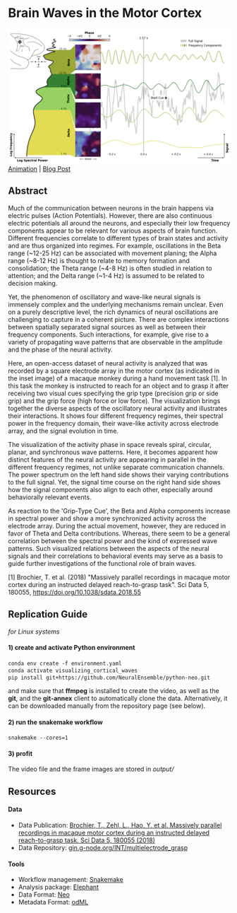 # Brain Waves in the Motor Cortex
![Snapshot](images/snapshot.png)
[Animation](https://rgutzen.github.io/assets/visualizing_waves/brain_wave_visualization.mp4) | [Blog Post](https://rgutzen.github.io/2020-06-25-visualizing_waves/)
## Abstract
Much of the communication between neurons in the brain happens via electric pulses (Action Potentials). However, there are also continuous electric potentials all around the neurons, and especially their low frequency components appear to be relevant for various aspects of brain function.
Different frequencies correlate to different types of brain states and activity and are thus organized into regimes. For example, oscillations in the Beta range (\~12-25 Hz) can be associated with movement planing; the Alpha range (\~8-12 Hz) is thought to relate to memory formation and consolidation; the Theta range (\~4-8 Hz) is often studied in relation to attention; and the Delta range (\~1-4 Hz) is assumed to be related to decision making.

Yet, the phenomenon of oscillatory and wave-like neural signals is immensely complex and the underlying mechanisms remain unclear.
Even on a purely descriptive level, the rich dynamics of neural oscillations are challenging to capture in a coherent picture. There are complex interactions between spatially separated signal sources as well as between their frequency components. Such interactions, for example, give rise to a variety of propagating wave patterns that are observable in the amplitude and the phase of the neural activity.

Here, an open-access dataset of neural activity is analyzed that was recorded by a square electrode array in the motor cortex (as indicated in the inset image) of a macaque monkey during a hand movement task [1]. In this task the monkey is instructed to reach for an object and to grasp it after receiving two visual cues specifying the grip type (precision grip or side grip) and the grip force (high force or low force).
The visualization brings together the diverse aspects of the oscillatory neural activity and illustrates their interactions. It shows four different frequency regimes, their spectral power in the frequency domain, their wave-like activity across electrode array, and the signal evolution in time.

The visualization of the activity phase in space reveals spiral, circular, planar, and synchronous wave patterns. Here, it becomes apparent how distinct features of the neural activity are appearing in parallel in the different frequency regimes, not unlike separate communication channels. The power spectrum on the left hand side shows their varying contributions to the full signal. Yet, the signal time course on the right hand side shows how the signal components also align to each other, especially around behaviorally relevant events.

As reaction to the 'Grip-Type Cue', the Beta and Alpha components increase in spectral power and show a more synchronized activity across the electrode array.
During the actual movement, however, they are reduced in favor of Theta and Delta contributions. Whereas, there seem to be a general correlation between the spectral power and the kind of expressed wave patterns.
Such visualized relations between the aspects of the neural signals and their correlations to behavioral events may serve as a basis to guide further investigations of the functional role of brain waves.

[1] Brochier, T. et al. (2018) "Massively parallel recordings in macaque motor cortex during an instructed delayed reach-to-grasp task". Sci Data 5, 180055, https://doi.org/10.1038/sdata.2018.55

## Replication Guide
_for Linux systems_
#### 1) create and activate Python environment
```
conda env create -f environment.yaml
conda activate visualizing_cortical_waves
pip install git+https://github.com/NeuralEnsemble/python-neo.git
```
and make sure that __ffmpeg__ is installed to create the video,
as well as the __git__, and the __git-annex__ client to automatically clone the data.
Alternatively, it can be downloaded manually from the repository page (see below).
#### 2) run the snakemake workflow
```
snakemake --cores=1
```
#### 3) profit
The video file and the frame images are stored in _output/_

## Resources
#### Data
* Data Publication: [Brochier, T., Zehl, L., Hao, Y. et al. Massively parallel recordings in macaque motor cortex during an instructed delayed reach-to-grasp task. Sci Data 5, 180055 (2018)](https://doi.org/10.1038/sdata.2018.55)
* Data Repository: [gin.g-node.org/INT/multielectrode_grasp](https://gin.g-node.org/INT/multielectrode_grasp)

#### Tools
* Workflow management: [Snakemake](https://snakemake.readthedocs.io/en/stable/)
* Analysis package: [Elephant](https://elephant.readthedocs.io/en/latest/)
* Data Format: [Neo](https://neo.readthedocs.io/en/stable/)
* Metadata Format: [odML](https://g-node.github.io/python-odml/)

